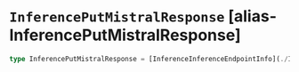 # `InferencePutMistralResponse` [alias-InferencePutMistralResponse]
```typescript
type InferencePutMistralResponse = [InferenceInferenceEndpointInfo](./InferenceInferenceEndpointInfo.md);
```
